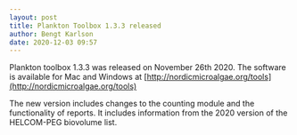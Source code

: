 ```yaml
---
layout: post
title: Plankton Toolbox 1.3.3 released
author: Bengt Karlson
date: 2020-12-03 09:57
---
```


Plankton toolbox 1.3.3 was released on November 26th 2020.  The software is available for Mac and Windows at [http://nordicmicroalgae.org/tools](http://nordicmicroalgae.org/tools)

The new version includes changes to the counting module and the functionality of reports. It includes  information from the 2020 version of the HELCOM-PEG biovolume list.